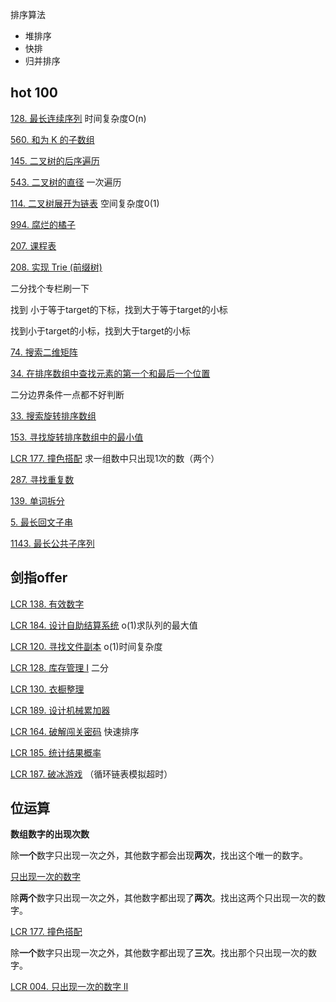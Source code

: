

排序算法

+ 堆排序
+ 快排
+ 归并排序

## hot 100

[128. 最长连续序列](https://leetcode.cn/problems/longest-consecutive-sequence/) 时间复杂度O(n)

[560. 和为 K 的子数组](https://leetcode.cn/problems/subarray-sum-equals-k/) 

[145. 二叉树的后序遍历](https://leetcode.cn/problems/binary-tree-postorder-traversal/)

[543. 二叉树的直径](https://leetcode.cn/problems/diameter-of-binary-tree/) 一次遍历

[114. 二叉树展开为链表](https://leetcode.cn/problems/flatten-binary-tree-to-linked-list/) 空间复杂度0(1)

[994. 腐烂的橘子](https://leetcode.cn/problems/rotting-oranges/)

[207. 课程表](https://leetcode.cn/problems/course-schedule/)

[208. 实现 Trie (前缀树)](https://leetcode.cn/problems/implement-trie-prefix-tree/)



二分找个专栏刷一下

找到 小于等于target的下标，找到大于等于target的小标

找到小于target的小标，找到大于target的小标

[74. 搜索二维矩阵](https://leetcode.cn/problems/search-a-2d-matrix/)

[34. 在排序数组中查找元素的第一个和最后一个位置](https://leetcode.cn/problems/find-first-and-last-position-of-element-in-sorted-array/)

二分边界条件一点都不好判断

[33. 搜索旋转排序数组](https://leetcode.cn/problems/search-in-rotated-sorted-array/)

[153. 寻找旋转排序数组中的最小值](https://leetcode.cn/problems/find-minimum-in-rotated-sorted-array/)



[LCR 177. 撞色搭配](https://leetcode.cn/problems/shu-zu-zhong-shu-zi-chu-xian-de-ci-shu-lcof/) 求一组数中只出现1次的数（两个）

[287. 寻找重复数](https://leetcode.cn/problems/find-the-duplicate-number/)

[139. 单词拆分](https://leetcode.cn/problems/word-break/)

[5. 最长回文子串](https://leetcode.cn/problems/longest-palindromic-substring/)

[1143. 最长公共子序列](https://leetcode.cn/problems/longest-common-subsequence/)



## 剑指offer

[LCR 138. 有效数字](https://leetcode.cn/problems/biao-shi-shu-zhi-de-zi-fu-chuan-lcof/)

[LCR 184. 设计自助结算系统](https://leetcode.cn/problems/dui-lie-de-zui-da-zhi-lcof/) o(1)求队列的最大值

[LCR 120. 寻找文件副本](https://leetcode.cn/problems/shu-zu-zhong-zhong-fu-de-shu-zi-lcof/) o(1)时间复杂度

[LCR 128. 库存管理 I](https://leetcode.cn/problems/xuan-zhuan-shu-zu-de-zui-xiao-shu-zi-lcof/) 二分

[LCR 130. 衣橱整理](https://leetcode.cn/problems/ji-qi-ren-de-yun-dong-fan-wei-lcof/)

[LCR 189. 设计机械累加器](https://leetcode.cn/problems/qiu-12n-lcof/)

[LCR 164. 破解闯关密码](https://leetcode.cn/problems/ba-shu-zu-pai-cheng-zui-xiao-de-shu-lcof/) 快速排序

[LCR 185. 统计结果概率](https://leetcode.cn/problems/nge-tou-zi-de-dian-shu-lcof/)




[LCR 187. 破冰游戏](https://leetcode.cn/problems/yuan-quan-zhong-zui-hou-sheng-xia-de-shu-zi-lcof/) （循环链表模拟超时）





## 位运算

**数组数字的出现次数**

除**一个**数字只出现一次之外，其他数字都会出现**两次**，找出这个唯一的数字。

[只出现一次的数字](https://leetcode.cn/problems/single-number/)

除**两个**数字只出现一次之外，其他数字都出现了**两次**。找出这两个只出现一次的数字。

[LCR 177. 撞色搭配](https://leetcode.cn/problems/shu-zu-zhong-shu-zi-chu-xian-de-ci-shu-lcof/)

除**一个**数字只出现一次之外，其他数字都出现了**三次**。找出那个只出现一次的数字。

[LCR 004. 只出现一次的数字 II](https://leetcode.cn/problems/WGki4K/)

